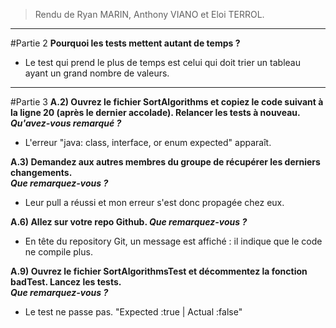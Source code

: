> Rendu de Ryan MARIN, Anthony VIANO et Eloi TERROL.
___________________
#Partie 2
**Pourquoi les tests mettent autant de temps ?**  
- Le test qui prend le plus de temps est celui qui doit
trier un tableau ayant un grand nombre de valeurs.
  
___________________
#Partie 3
**A.2) Ouvrez le fichier SortAlgorithms et copiez le code
suivant à la ligne 20 (après le dernier accolade). Relancer 
les tests à nouveau.  
*Qu'avez-vous remarqué ?***

- L'erreur "java: class, interface, or enum expected" apparaît.

**A.3) Demandez aux autres membres du groupe de récupérer
les derniers changements.  
*Que remarquez-vous ?***

- Leur pull a réussi et mon erreur s'est donc propagée
chez eux.
  
**A.6) Allez sur votre repo Github.
*Que remarquez-vous ?***

- En tête du repository Git, un message est affiché : il indique 
  que le code ne compile plus.
  
**A.9) Ouvrez le fichier SortAlgorithmsTest et décommentez 
la fonction badTest. Lancez les tests.  
*Que remarquez-vous ?***

- Le test ne passe pas. "Expected :true | Actual :false"
